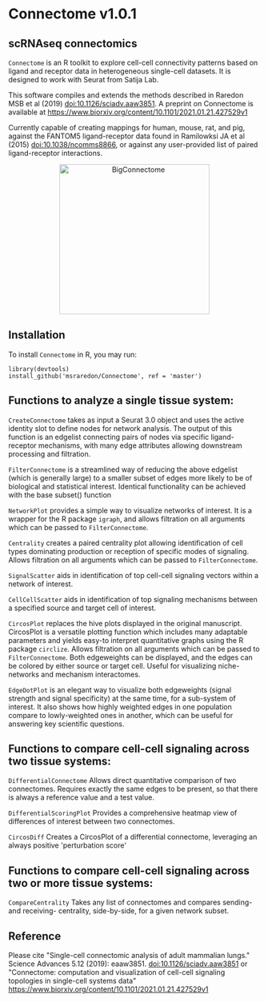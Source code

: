 # Connectome v1.0.1

## scRNAseq connectomics

`Connectome` is an R toolkit to explore cell-cell connectivity patterns based on ligand and receptor data in heterogeneous single-cell datasets. It is designed to work with Seurat from Satija Lab.

This software compiles and extends the methods described in Raredon MSB et al (2019) <doi:10.1126/sciadv.aaw3851>. A preprint on Connectome is available at https://www.biorxiv.org/content/10.1101/2021.01.21.427529v1

Currently capable of creating mappings for human, mouse, rat, and pig, against the FANTOM5 ligand-receptor data found in Ramilowksi JA et al (2015) <doi:10.1038/ncomms8866>, or against any user-provided list of paired ligand-receptor interactions.

<p align="center">
<img src="/man/figures/Big_Connectome.png" alt="BigConnectome"
	title="BigConnectome" width="300" height="300" />
</p>

## Installation
To install `Connectome` in R, you may run:

```
library(devtools)
install_github('msraredon/Connectome', ref = 'master')
```

## Functions to analyze a single tissue system:

`CreateConnectome` takes as input a Seurat 3.0 object and uses the active identity slot to define nodes for network analysis. The output of this function is an edgelist connecting pairs of nodes via specific ligand-receptor mechanisms, with many edge attributes allowing downstream processing and filtration.

`FilterConnectome` is a streamlined way of reducing the above edgelist (which is generally large) to a smaller subset of edges more likely to be of biological and statistical interest.  Identical functionality can be achieved with the base subset() function

`NetworkPlot` provides a simple way to visualize networks of interest.  It is a wrapper for the R package `igraph`, and allows filtration on all arguments which can be passed to `FilterConnectome`.

`Centrality` creates a paired centrality plot allowing identification of cell types dominating production or reception of specific modes of signaling. Allows filtration on all arguments which can be passed to `FilterConnectome`.

`SignalScatter` aids in identification of top cell-cell signaling vectors within a network of interest.

`CellCellScatter` aids in identification of top signaling mechanisms between a specified source and target cell of interest.

`CircosPlot` replaces the hive plots displayed in the original manuscript.  CircosPlot is a versatile plotting function which includes many adaptable parameters and yields easy-to interpret quantitative graphs using the R package `circlize`. Allows filtration on all arguments which can be passed to `FilterConnectome`. Both edgeweights can be displayed, and the edges can be colored by either source or target cell. Useful for visualizing niche-networks and mechanism interactomes.

`EdgeDotPlot` is an elegant way to visualize both edgeweights (signal strength and signal specificity) at the same time, for a sub-system of interest. It also shows how highly weighted edges in one population compare to lowly-weighted ones in another, which can be useful for answering key scientific questions.


## Functions to compare cell-cell signaling across two tissue systems:

`DifferentialConnectome` Allows direct quantitative comparison of two connectomes. Requires exactly the same edges to be present, so that there is always a reference value and a test value.

`DifferentialScoringPlot` Provides a comprehensive heatmap view of differences of interest between two connectomes.

`CircosDiff` Creates a CircosPlot of a differential connectome, leveraging an always positive 'perturbation score'

## Functions to compare cell-cell signaling across two or more tissue systems:

`CompareCentrality` Takes any list of connectomes and compares sending- and receiving- centrality, side-by-side, for a given network subset.

## Reference
Please cite "Single-cell connectomic analysis of adult mammalian lungs." Science Advances 5.12 (2019): eaaw3851. <doi:10.1126/sciadv.aaw3851> or "Connectome: computation and visualization of cell-cell signaling topologies in single-cell systems data" https://www.biorxiv.org/content/10.1101/2021.01.21.427529v1
